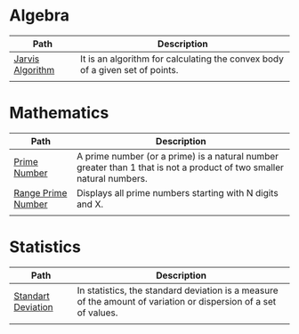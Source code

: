 # Algebra

| Path | Description |
| - | - | 
| [Jarvis Algorithm](algebra/jarvis) |It is an algorithm for calculating the convex body of a given set of points. |
|||

# Mathematics

| Path | Description |
| - | - | 
| [Prime Number](math/primeNumber/prime_number.c) | A prime number (or a prime) is a natural number greater than 1 that is not a product of two smaller natural numbers. |
| [Range Prime Number](math/primeNumber/range_prime_number.cpp) | Displays all prime numbers starting with N digits and X. |
|||

# Statistics

| Path | Description |
| - | - | 
| [Standart Deviation](statistics/standart_deviation) | In statistics, the standard deviation is a measure of the amount of variation or dispersion of a set of values. |
|||


